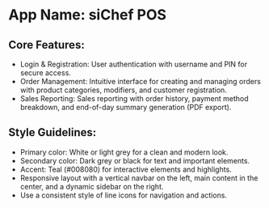 # **App Name**: siChef POS

## Core Features:

- Login & Registration: User authentication with username and PIN for secure access.
- Order Management: Intuitive interface for creating and managing orders with product categories, modifiers, and customer registration.
- Sales Reporting: Sales reporting with order history, payment method breakdown, and end-of-day summary generation (PDF export).

## Style Guidelines:

- Primary color: White or light grey for a clean and modern look.
- Secondary color: Dark grey or black for text and important elements.
- Accent: Teal (#008080) for interactive elements and highlights.
- Responsive layout with a vertical navbar on the left, main content in the center, and a dynamic sidebar on the right.
- Use a consistent style of line icons for navigation and actions.